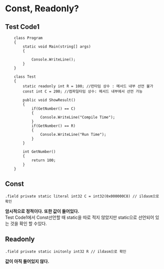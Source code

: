 # Const, Readonly?
## Test Code1
```
    class Program
    {
        static void Main(string[] args)
        {

            Console.WriteLine();
        }
    }

    class Test
    {
        static readonly int R = 100; //런타임 상수 : 메서드 내부 선언 불가
        const int C = 200; //컴파일타임 상수: 메서드 내부에서 선언 가능

        public void ShowResult()
        {
            if(GetNumber() == C)
            {
                Console.WriteLine("Compile Time");
            }
            if(GetNumber() == R)
            {
                Console.WriteLine("Run Time");
            }
        }

        int GetNumber()
        {
            return 100;
        }
    }
```
## Const  
```
.field private static literal int32 C = int32(0x000000C8) // ildasm으로 확인
```
**암시적으로 정적이다. 또한 값이 들어있다.**  
Test Code1에서 Const선언할 때 static을 따로 적지 않았지만 static으로 선언되어 있는 것을 확인 할 수있다.
## Readonly
```
.field private static initonly int32 R // ildasm으로 확인
```
**값이 아직 들어있지 않다.**
